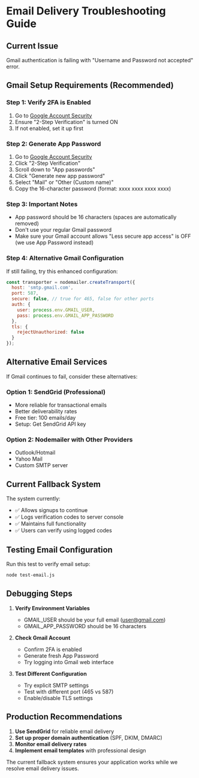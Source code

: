# Email Delivery Troubleshooting Guide

## Current Issue
Gmail authentication is failing with "Username and Password not accepted" error.

## Gmail Setup Requirements (Recommended)

### Step 1: Verify 2FA is Enabled
1. Go to [Google Account Security](https://myaccount.google.com/security)
2. Ensure "2-Step Verification" is turned ON
3. If not enabled, set it up first

### Step 2: Generate App Password
1. Go to [Google Account Security](https://myaccount.google.com/security)
2. Click "2-Step Verification"
3. Scroll down to "App passwords"
4. Click "Generate new app password"
5. Select "Mail" or "Other (Custom name)"
6. Copy the 16-character password (format: xxxx xxxx xxxx xxxx)

### Step 3: Important Notes
- App password should be 16 characters (spaces are automatically removed)
- Don't use your regular Gmail password
- Make sure your Gmail account allows "Less secure app access" is OFF (we use App Password instead)

### Step 4: Alternative Gmail Configuration
If still failing, try this enhanced configuration:

```javascript
const transporter = nodemailer.createTransport({
  host: 'smtp.gmail.com',
  port: 587,
  secure: false, // true for 465, false for other ports
  auth: {
    user: process.env.GMAIL_USER,
    pass: process.env.GMAIL_APP_PASSWORD
  },
  tls: {
    rejectUnauthorized: false
  }
});
```

## Alternative Email Services

If Gmail continues to fail, consider these alternatives:

### Option 1: SendGrid (Professional)
- More reliable for transactional emails
- Better deliverability rates
- Free tier: 100 emails/day
- Setup: Get SendGrid API key

### Option 2: Nodemailer with Other Providers
- Outlook/Hotmail
- Yahoo Mail
- Custom SMTP server

## Current Fallback System
The system currently:
- ✅ Allows signups to continue
- ✅ Logs verification codes to server console
- ✅ Maintains full functionality
- ✅ Users can verify using logged codes

## Testing Email Configuration
Run this test to verify email setup:
```bash
node test-email.js
```

## Debugging Steps
1. **Verify Environment Variables**
   - GMAIL_USER should be your full email (user@gmail.com)
   - GMAIL_APP_PASSWORD should be 16 characters

2. **Check Gmail Account**
   - Confirm 2FA is enabled
   - Generate fresh App Password
   - Try logging into Gmail web interface

3. **Test Different Configuration**
   - Try explicit SMTP settings
   - Test with different port (465 vs 587)
   - Enable/disable TLS settings

## Production Recommendations
1. **Use SendGrid** for reliable email delivery
2. **Set up proper domain authentication** (SPF, DKIM, DMARC)
3. **Monitor email delivery rates**
4. **Implement email templates** with professional design

The current fallback system ensures your application works while we resolve email delivery issues.